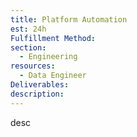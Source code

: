 ```yaml
---
title: Platform Automation
est: 24h
Fulfillment Method: 
section:
  - Engineering
resources:
  - Data Engineer
Deliverables:  
description: 
---
```


desc